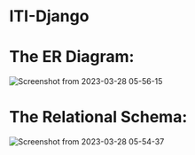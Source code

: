# ITI-Django
# The ER Diagram:
![Screenshot from 2023-03-28 05-56-15](https://user-images.githubusercontent.com/96814665/228124445-f36e5e13-a388-4277-9c36-992ec2596edc.png)

# The Relational Schema:
![Screenshot from 2023-03-28 05-54-37](https://user-images.githubusercontent.com/96814665/228124583-46ca55a8-d9bc-4b45-bbe5-d66026ee9eb0.png)

